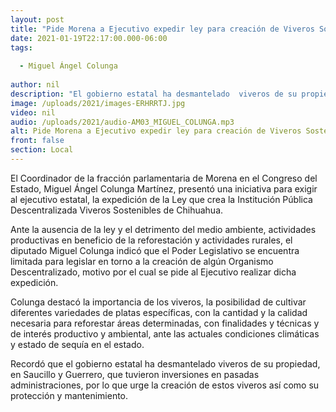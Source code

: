 ```yaml
---
layout: post
title: "Pide Morena a Ejecutivo expedir ley para creación de Viveros Sostenibles de Chihuahua"
date: 2021-01-19T22:17:00.000-06:00
tags:
  
  - Miguel Ángel Colunga
  
author: nil
description: "El gobierno estatal ha desmantelado  viveros de su propiedad"
image: /uploads/2021/images-ERHRRTJ.jpg
video: nil
audio: /uploads/2021/audio-AM03_MIGUEL_COLUNGA.mp3
alt: Pide Morena a Ejecutivo expedir ley para creación de Viveros Sostenibles de Chihuahua
front: false
section: Local
---
```


El Coordinador de la fracción parlamentaria de Morena en el Congreso del Estado, Miguel Ángel Colunga Martínez, presentó una iniciativa para exigir al ejecutivo estatal, la expedición de la Ley que crea la Institución Pública Descentralizada Viveros Sostenibles de Chihuahua.

Ante la ausencia de la ley y el detrimento del medio ambiente, actividades productivas en beneficio de la reforestación y actividades rurales, el diputado Miguel Colunga indicó que el Poder Legislativo se encuentra limitada para legislar en torno a la creación de algún Organismo Descentralizado, motivo por el cual se pide al Ejecutivo realizar dicha expedición.

Colunga destacó la importancia de los viveros, la posibilidad de cultivar diferentes variedades de platas específicas, con la cantidad y la calidad necesaria para reforestar áreas determinadas, con finalidades y técnicas y de interés productivo y ambiental, ante las actuales condiciones climáticas y estado de sequía en el estado.

Recordó que el gobierno estatal ha desmantelado  viveros de su propiedad, en Saucillo y Guerrero, que tuvieron inversiones en pasadas administraciones, por lo que urge la creación de estos viveros así como su protección y mantenimiento.